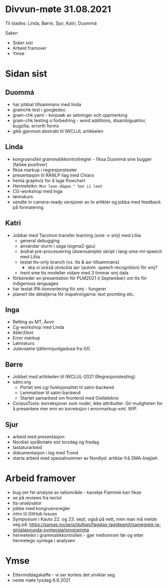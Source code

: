 # Divvun-møte 31.08.2021

Til stades: Linda, Børre, Sjur, Katri, Duommá

Saker:
* Sidan sist
* Arbeid framover
* Ymse

# Sidan sist

## Duommá
* har jobbat tillsammans med linda
* gramchk test i googledoc
* gram-chk yaml - korpsøk av setninger och oppmerking
* gram-chk testing o forbedring - word additions, disambiguahtor, bugzilla, errorth forms
* gikk gjennom abstrakt til IWCLUL artikkelen

## Linda
* kongruensfeil grammatikkontrollregler - fiksa Duommá sine bugger (falske positiver)
* fiksa markup i regresjonstester
* presentasjon til RANLP ilag med Chiara
* henta graphviz for å lage flowchart
* Hermeteikn: `Mun lean dáppe." Son ii leat`
* CG-workshop med Inga
* lønnskurs
* sendte in camera-ready versjoner av to artikler og jobba med feedback på formatering

## Katri
* Jobbar med Tacotron transfer learning (sme -> smj) med Liliia
    * general debugging
    * användar slurm i saga (sigma2-gpu)
    * ändrat pre-processering (downsample) skript i lang-sme-ml-speech med Liliia
    * testat tts-only branch (vs. tts & asr tillsammans)
        * ska vi också utveckla asr (autom. speech recognition) för smj?
    * trent sme tts modeller vidare med 3 timmar smj data
* förbereder en presentation för PLM2021 (i September) om tts för indigenous languages
* har testat IPA-konvertering för smj - fungerer
* planert lite detaljerna för inspelningarna: text promting etc.

## Inga
* Retting av MT, Ávvir
* Cg-workshop med Linda
* Abbr2text
* Error markup
* Lønnskurs
* Julevsáme tjállemnjuolgadusá fra GG

## Børre
* Jobbet med artikkelen til IWCLUL-2021 (Regresjonstesting)
* sátni.org
    * Portet smi.cgi funksjonalitet til satni-backend
    * Lemmatiser til satni-backend
    * Startet samarbeid om frontend med Giellatekno
* CorpusTools: korreksjoner som noder, ikke attributter. Gir muligheten for å presentere mer enn en korreksjon i errormarkup-xml. WIP.

## Sjur
* arbeid med presentasjon
* Nordisk språkmøte sist torsdag og fredag
* tastaturarbeid
* dokumentasjon i lag med Trond
* starta arbeid med spesialnummer av Nordlyd: artiklar frå SMA-biejjieh

# Arbeid framover
* bug om fst-analyse av tallområde - kanskje Flammie kan fikse
* se på reviews fra iwclul
* tts-analysator
* jobbe med kongruensregler
* intro til GitHub Issues
* Symposium i Kauto 22. og 23. sept, også på nett, men man må melde seg på: <https://samas.no/se/a/dutkan/fagalas-lagideamit/samegiela-ja-girjjalasvuoda-symposia/programma>
* hermeteikn i grammatikkontrollen - gjer mellomrom før og etter hermetegn synlege i analysen

# Ymse

* Ettermiddagskaffe - vi ser korleis det utviklar seg
* neste møte tysdag 6.9.2021
